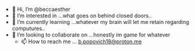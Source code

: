 - 👋 Hi, I’m @beccaesther
- 👀 I’m interested in ...what goes on behind closed doors..
- 🌱 I’m currently learning ...whatever my brain will let me retain regarding computures..
- 💞️ I’m looking to collaborate on ...honestly im game for whatever
  - 📫 How to reach me ... b.popovich18@proton.me

<!---
beccaesther/beccaesther is a ✨ special ✨ repository because its `README.md` (this file) appears on your GitHub profile.
You can click the Preview link to take a look at your changes.
--->
